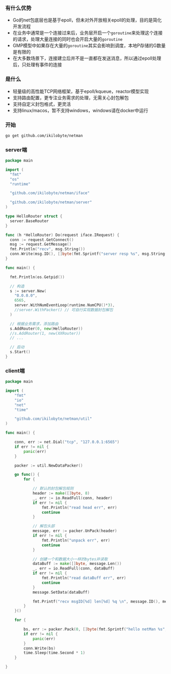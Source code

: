 ### 有什么优势
- Go的net包底层也是基于epoll，但未对外开放相关epoll的处理，目的是简化开发流程
- 在业务中通常是一个连接过来后，业务层开启一个`goroutine`来处理这个连接的请求，处理大量连接的同时也会开启大量的`goroutine`
- GMP模型中如果存在大量的`goroutine`其实会影响到调度，本地P存储的G数量是有限的
- 在大多数场景下，连接建立后并不是一直都在发送消息，所以通过epoll处理后，只处理有事件的连接

### 是什么
- 轻量级的高性能TCP网络框架，基于epoll/kqueue，reactor模型实现
- 支持路由配置，更专注业务需求的处理，无需关心封包解包
- 支持自定义封包格式，更灵活
- 支持linux/macos，暂不支持windows，windows请在docker中运行

### 开始
```bash
go get github.com/ikilobyte/netman
```


### server端
```go
package main

import (
  "fmt"
  "os"
  "runtime"

  "github.com/ikilobyte/netman/iface"

  "github.com/ikilobyte/netman/server"
)

type HelloRouter struct {
  server.BaseRouter
}

func (h *HelloRouter) Do(request iface.IRequest) {
  conn := request.GetConnect()
  msg := request.GetMessage()
  fmt.Println("recv", msg.String())
  conn.Write(msg.ID(), []byte(fmt.Sprintf("server resp %s", msg.String())))
}

func main() {

  fmt.Println(os.Getpid())

  // 构造
  s := server.New(
    "0.0.0.0",
    6565,
    server.WithNumEventLoop(runtime.NumCPU()*3),
    //server.WithPacker() // 可自行实现数据封包解包
  )

  // 根据业务需求，添加路由
  s.AddRouter(0, new(HelloRouter))
  //s.AddRouter(1, new(XXRouter))
  // ...

  // 启动
  s.Start()
}
```


### client端
```go
package main

import (
	"fmt"
	"io"
	"net"
	"time"

	"github.com/ikilobyte/netman/util"
)

func main() {

	conn, err := net.Dial("tcp", "127.0.0.1:6565")
	if err != nil {
		panic(err)
	}

	packer := util.NewDataPacker()

	go func() {
		for {

			// 默认的封包解包规则
			header := make([]byte, 8)
			_, err := io.ReadFull(conn, header)
			if err != nil {
				fmt.Println("read head err", err)
				continue
			}

			// 解包头部
			message, err := packer.UnPack(header)
			if err != nil {
				fmt.Println("unpack err", err)
				continue
			}

			// 创建一个和数据大小一样的bytes并读取
			dataBuff := make([]byte, message.Len())
			_, err = io.ReadFull(conn, dataBuff)
			if err != nil {
				fmt.Println("read dataBuff err", err)
				continue
			}
			message.SetData(dataBuff)

			fmt.Printf("recv msgID[%d] len[%d] %q \n", message.ID(), message.Len(), message.String())
		}
	}()

	for {

		bs, err := packer.Pack(0, []byte(fmt.Sprintf("hello netMan %s", time.Now().Format("2006-01-02 15:04:05.0000"))))
		if err != nil {
			panic(err)
		}
		conn.Write(bs)
		time.Sleep(time.Second * 1)
	}

}
```